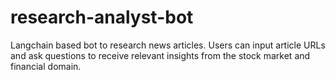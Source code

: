 # research-analyst-bot
Langchain based bot to research news articles. Users can input article URLs and ask questions to receive relevant insights from the stock market and financial domain.
